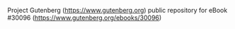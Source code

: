 Project Gutenberg (https://www.gutenberg.org) public repository for
eBook #30096 (https://www.gutenberg.org/ebooks/30096)
